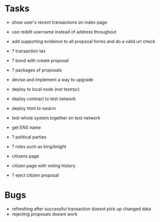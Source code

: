 # Tasks

- show user's recent transactions on index page
- use reddit username instead of address throughout
- add supporting evidence to all propsoal forms and do a valid url check
- ? transaction tax
- ? bond with create proposal
- ? packages of proposals
- devise and implement a way to upgrade
- deploy to local node (not testrpc)
- deploy contract to test network
- deploy html to swarm
- test whole system together on test network
- get ENS name

- ? political parties
- ? roles such as king/knight
- citizens page
- citizen page with voting history
- ? eject citizen proposal



# Bugs

- refreshing after successful transaction doesnt pick up changed data
- rejecting proposals doesnt work
